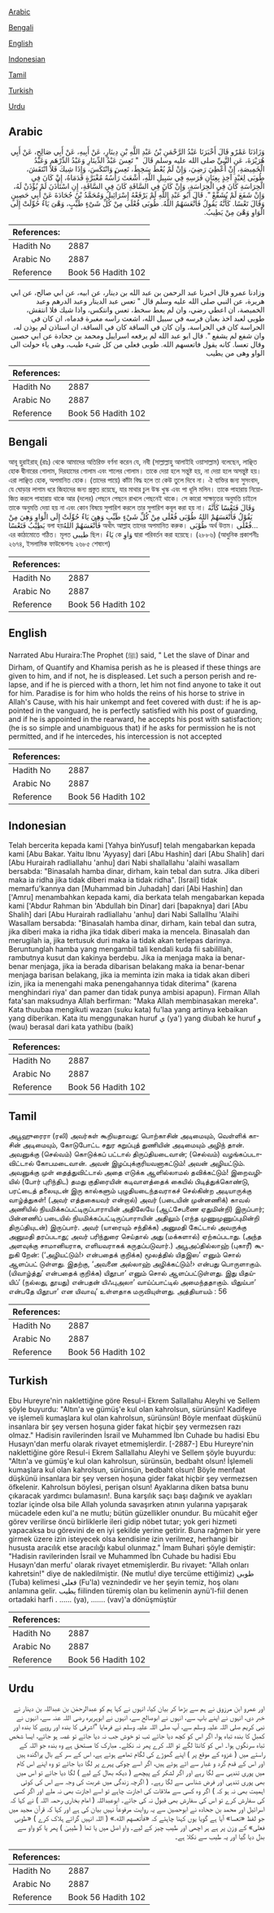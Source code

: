 [Arabic](#arabic)

[Bengali](#bengali)

[English](#english)

[Indonesian](#indonesian)

[Tamil](#tamil)

[Turkish](#turkish)

[Urdu](#urdu)

## Arabic


<div dir="rtl" lang="ar" style={{fontSize:'larger',backgroundColor:'#f8f9fa',padding:20}}>
وَزَادَنَا عَمْرٌو قَالَ أَخْبَرَنَا عَبْدُ الرَّحْمَنِ بْنُ عَبْدِ اللَّهِ بْنِ دِينَارٍ، عَنْ أَبِيهِ، عَنْ أَبِي صَالِحٍ، عَنْ أَبِي هُرَيْرَةَ، عَنِ النَّبِيِّ صلى الله عليه وسلم قَالَ ‏ "‏ تَعِسَ عَبْدُ الدِّينَارِ وَعَبْدُ الدِّرْهَمِ وَعَبْدُ الْخَمِيصَةِ، إِنْ أُعْطِيَ رَضِيَ، وَإِنْ لَمْ يُعْطَ سَخِطَ، تَعِسَ وَانْتَكَسَ، وَإِذَا شِيكَ فَلاَ انْتَقَشَ، طُوبَى لِعَبْدٍ آخِذٍ بِعِنَانِ فَرَسِهِ فِي سَبِيلِ اللَّهِ، أَشْعَثَ رَأْسُهُ مُغْبَرَّةٍ قَدَمَاهُ، إِنْ كَانَ فِي الْحِرَاسَةِ كَانَ فِي الْحِرَاسَةِ، وَإِنْ كَانَ فِي السَّاقَةِ كَانَ فِي السَّاقَةِ، إِنِ اسْتَأْذَنَ لَمْ يُؤْذَنْ لَهُ، وَإِنْ شَفَعَ لَمْ يُشَفَّعْ ‏"‏‏.‏ قَالَ أَبُو عَبْدِ اللَّهِ لَمْ يَرْفَعْهُ إِسْرَائِيلُ وَمُحَمَّدُ بْنُ جُحَادَةَ عَنْ أَبِي حَصِينٍ وَقَالَ تَعْسًا‏.‏ كَأَنَّهُ يَقُولُ فَأَتْعَسَهُمُ اللَّهُ‏.‏ طُوبَى فُعْلَى مِنْ كُلِّ شَىْءٍ طَيِّبٍ، وَهْىَ يَاءٌ حُوِّلَتْ إِلَى الْوَاوِ وَهْىَ مِنْ يَطِيبُ‏.‏
</div>
<div style={{backgroundColor:'#f8f9fa',padding:20, marginBottom: 10}}><table> <thead> <tr> <th>References:</th> <th></th> </tr> </thead> <tbody><tr><td>Hadith No</td><td>2887</td></tr><tr><td>Arabic No</td><td>2887</td></tr><tr><td>Reference</td><td>Book 56 Hadith 102</td></tr></tbody></table></div>


<div dir="rtl" lang="ar" style={{fontSize:'larger',backgroundColor:'#f8f9fa',padding:20}}>
وزادنا عمرو قال اخبرنا عبد الرحمن بن عبد الله بن دينار، عن ابيه، عن ابي صالح، عن ابي هريرة، عن النبي صلى الله عليه وسلم قال " تعس عبد الدينار وعبد الدرهم وعبد الخميصة، ان اعطي رضي، وان لم يعط سخط، تعس وانتكس، واذا شيك فلا انتقش، طوبى لعبد اخذ بعنان فرسه في سبيل الله، اشعث راسه مغبرة قدماه، ان كان في الحراسة كان في الحراسة، وان كان في الساقة كان في الساقة، ان استاذن لم يوذن له، وان شفع لم يشفع ". قال ابو عبد الله لم يرفعه اسراييل ومحمد بن جحادة عن ابي حصين وقال تعسا. كانه يقول فاتعسهم الله. طوبى فعلى من كل شىء طيب، وهى ياء حولت الى الواو وهى من يطيب
</div>
<div style={{backgroundColor:'#f8f9fa',padding:20, marginBottom: 10}}><table> <thead> <tr> <th>References:</th> <th></th> </tr> </thead> <tbody><tr><td>Hadith No</td><td>2887</td></tr><tr><td>Arabic No</td><td>2887</td></tr><tr><td>Reference</td><td>Book 56 Hadith 102</td></tr></tbody></table></div>

## Bengali


<div dir="ltr" lang="bn" style={{fontSize:'larger',backgroundColor:'#f8f9fa',padding:20}}>
আবূ হুরাইরাহ্ (রাঃ) থেকে আমাদের অতিরিক্ত বর্ণনা করেন যে, নবী (সাল্লাল্লাহু আলাইহি ওয়াসাল্লাম) বলেছেন, লাঞ্ছিত হোক দ্বীনারের গোলাম, দিরহামের গোলাম এবং শালের গোলাম। তাকে দেয়া হলে সন্তুষ্ট হয়, না দেয়া হলে অসন্তুষ্ট হয়। এরা লাঞ্ছিত হোক, অপমানিত হোক। (তাদের পায়ে) কাঁটা বিদ্ধ হলে তা কেউ তুলে দিবে না। ঐ ব্যক্তির জন্য সুসংবাদ, যে ঘোড়ার লাগাম ধরে জিহাদের জন্য প্রস্তুত রয়েছে, যার মাথার চুল উস্ক খুস্ক এবং পা ধূলি মলিন। তাকে পাহারায় নিয়োজিত করলে পাহারায় থাকে আর (দলের) পেছনে পেছনে রাখলে পেছনেই থাকে। সে কারো সাক্ষাতের অনুমতি চাইলে তাকে অনুমতি দেয়া হয় না এবং কোন বিষয়ে সুপারিশ করলে তার সুপারিশ কবূল করা হয় না। وَقَالَ فَتَعْسًا كَأَنَّهُ يَقُوْلُ فَأَتْعَسَهُمْ اللهُ طُوْبَى فُعْلَى مِنْ كُلِّ شَيْءٍ طَيِّبٍ وَهِيَ يَاءٌ حُوِّلَتْ إِلَى الْوَاوِ وَهِيَ مِنْ يَطِيْبُ فَتَعْسًا বলা হয়فَأَتْعَسَهُمْ اللهُ অর্থাৎ আল্লাহ তাদের অপমানিত করুক। طُوْبَى অর্থ উত্তম। فُعْلَى... এর কাঠামোতে গঠিত। মূলত طيبى ছিল। يَاءٌ কে وَاوِ দ্বারা পরিবর্তন করা হয়েছে। (২৮৮৬) (আধুনিক প্রকাশনীঃ ২৬৭৪, ইসলামিক ফাউন্ডেশনঃ ২৬৮৫ শেষাংশ)
</div>
<div style={{backgroundColor:'#f8f9fa',padding:20, marginBottom: 10}}><table> <thead> <tr> <th>References:</th> <th></th> </tr> </thead> <tbody><tr><td>Hadith No</td><td>2887</td></tr><tr><td>Arabic No</td><td>2887</td></tr><tr><td>Reference</td><td>Book 56 Hadith 102</td></tr></tbody></table></div>

## English


<div dir="ltr" lang="en" style={{fontSize:'larger',backgroundColor:'#f8f9fa',padding:20}}>
Narrated Abu Huraira:The Prophet (ﷺ) said, " Let the slave of Dinar and Dirham, of Quantify and Khamisa perish as he is pleased if these things are given to him, and if not, he is displeased. Let such a person perish and relapse, and if he is pierced with a thorn, let him not find anyone to take it out for him. Paradise is for him who holds the reins of his horse to strive in Allah's Cause, with his hair unkempt and feet covered with dust: if he is appointed in the vanguard, he is perfectly satisfied with his post of guarding, and if he is appointed in the rearward, he accepts his post with satisfaction; (he is so simple and unambiguous that) if he asks for permission he is not permitted, and if he intercedes, his intercession is not accepted
</div>
<div style={{backgroundColor:'#f8f9fa',padding:20, marginBottom: 10}}><table> <thead> <tr> <th>References:</th> <th></th> </tr> </thead> <tbody><tr><td>Hadith No</td><td>2887</td></tr><tr><td>Arabic No</td><td>2887</td></tr><tr><td>Reference</td><td>Book 56 Hadith 102</td></tr></tbody></table></div>

## Indonesian


<div dir="ltr" lang="id" style={{fontSize:'larger',backgroundColor:'#f8f9fa',padding:20}}>
Telah bercerita kepada kami [Yahya binYusuf] telah mengabarkan kepada kami [Abu Bakar. Yaitu Ibnu 'Ayyasy] dari [Abu Hashin] dari [Abu Shalih] dari [Abu Hurairah radliallahu 'anhu] dari Nabi shallallahu 'alaihi wasallam bersabda: "Binasalah hamba dinar, dirham, kain tebal dan sutra. Jika diberi maka ia ridha jika tidak diberi maka ia tidak ridha". [Israil] tidak memarfu'kannya dan [Muhammad bin Juhadah] dari [Abi Hashin] dan ['Amru] menambahkan kepada kami, dia berkata telah mengabarkan kepada kami ['Abdur Rahman bin 'Abdullah bin Dinar] dari [bapaknya] dari [Abu Shalih] dari [Abu Hurairah radliallahu 'anhu] dari Nabi Sallallhu 'Alaihi Wasallam bersabda: "Binasalah hamba dinar, dirham, kain tebal dan sutra, jika diberi maka ia ridha jika tidak diberi maka ia mencela. Binasalah dan merugilah ia, jika tertusuk duri maka ia tidak akan terlepas darinya. Beruntunglah hamba yang mengambil tali kendali kuda fii sabilillah, rambutnya kusut dan kakinya berdebu. Jika ia menjaga maka ia benar-benar menjaga, jika ia berada dibarisan belakang maka ia benar-benar menjaga barisan belakang, jika ia meminta izin maka ia tidak akan diberi izin, jika ia menengahi maka penengahannya tidak diterima" (karena menghindari riya' dan pamer dan tidak punya ambisi apapun). Firman Allah fata'san maksudnya Allah berfirman: "Maka Allah membinasakan mereka". Kata thuubaa mengikuti wazan (suku kata) fu'laa yang artinya kebaikan yang diberikan. Kata itu menggunakan huruf ي (ya') yang diubah ke huruf و (wau) berasal dari kata yathibu (baik)
</div>
<div style={{backgroundColor:'#f8f9fa',padding:20, marginBottom: 10}}><table> <thead> <tr> <th>References:</th> <th></th> </tr> </thead> <tbody><tr><td>Hadith No</td><td>2887</td></tr><tr><td>Arabic No</td><td>2887</td></tr><tr><td>Reference</td><td>Book 56 Hadith 102</td></tr></tbody></table></div>

## Tamil


<div dir="ltr" lang="ta" style={{fontSize:'larger',backgroundColor:'#f8f9fa',padding:20}}>
அபூஹுரைரா (ரலி) அவர்கள் கூறியதாவது: பொற்காசின் அடிமையும், வெள்ளிக் காசின் அடிமையும், கோடுபோட்ட சதுர கறுப்புத் துணியின் அடிமையும் அழிந் தான். அவனுக்கு (செல்வம்) கொடுக்கப் பட்டால் திருப்தியடைவான்; (செல்வம்) வழங்கப்படாவிட்டால் கோபமடைவான். அவன் இழப்புக்குரியவனாகட்டும்! அவன் அழியட்டும். அவனுக்கு முள் தைத்துவிட்டால் அதை எடுக்க ஆளில்லாமல் தவிக்கட்டும்! இறைவழியில் (போர் புரிந்திட) தமது குதிரையின் கடிவாளத்தைக் கையில் பிடித்துக்கொண்டு, பரட்டைத் தலையுடன் இரு கால்களும் புழுதியடைந்தவராகச் செல்கின்ற அடியாருக்கு வாழ்த்துகள்! (அவர் எத்தகையவர் என்றால்) அவர் (படையின் முன்னணிக்) காவல் அணியில் நியமிக்கப்பட்டிருப்பாராயின் அதிலேயே (ஆட்சேபணை ஏதுமின்றி) இருப்பார்; பின்னணிப் படையில் நியமிக்கப்பட்டிருப்பாராயின் அதிலும் (எந்த முணுமுணுப்புமின்றி திருப்தியுடன்) இருப்பார். அவர் (யாரையும் சந்திக்க) அனுமதி கேட்டால் அவருக்கு அனுமதி தரப்படாது; அவர் பரிந்துரை செய்தால் அது (மக்களால்) ஏற்கப்படாது. (அந்த அளவுக்கு சாமானியராக, எளியவராகக் கருதப்படுவார்.) அபூஅப்தில்லாஹ் (புகாரீ) கூறுகி றேன்: (‘அழியட்டும்!› என்பதைக் குறிக்க) மூலத்தில் யிதஇஸ’ எனும் சொல் ஆளப்பட் டுள்ளது. இதற்கு, ‘அவனை அல்லாஹ் அழிக்கட்டும்!› என்பது பொருளாகும். (யிவாழ்த்து’ என்பதைக் குறிக்க) யிதூபா’ எனும் சொல் ஆளப்பட்டுள்ளது. இது யிதய்யிப்’ (நல்லது, தூயது) என்பதன் யிஃபுஅலா’ வாய்ப்பாட்டில் அமைந்ததாகும். யிதுய்பா’ என்பதே யிதூபா’ என யிவாவு’ உள்ளதாக மருவியுள்ளது. அத்தியாயம் : 56
</div>
<div style={{backgroundColor:'#f8f9fa',padding:20, marginBottom: 10}}><table> <thead> <tr> <th>References:</th> <th></th> </tr> </thead> <tbody><tr><td>Hadith No</td><td>2887</td></tr><tr><td>Arabic No</td><td>2887</td></tr><tr><td>Reference</td><td>Book 56 Hadith 102</td></tr></tbody></table></div>

## Turkish


<div dir="ltr" lang="tr" style={{fontSize:'larger',backgroundColor:'#f8f9fa',padding:20}}>
Ebu Hureyre'nin naklettiğine göre Resul-i Ekrem Sallallahu Aleyhi ve Sellem şöyle buyurdu: "Altın'a ve gümüş'e kul olan kahrolsun, sürünsün! Kadifeye ve işlemeli kumaşlara kul olan kahrolsun, sürünsün! Böyle menfaat düşkünü insanlara bir şey versen hoşuna gider fakat hiçbir şey vermezsen razı olmaz." Hadisin ravilerinden İsrail ve Muhammed İbn Cuhade bu hadisi Ebu Husayn'dan merfu olarak rivayet etmemişlerdir. [-2887-] Ebu Hureyre'nin naklettiğine göre Resul-i Ekrem Sallallahu Aleyhi ve Sellem şöyle buyurdu: "Altın'a ve gümüş'e kul olan kahrolsun, sürünsün, bedbaht olsun! İşlemeli kumaşlara kul olan kahrolsun, sürünsün, bedbaht olsun! Böyle menfaat düşkünü insanlara bir şey versen hoşuna gider fakat hiçbir şey vermezsen öfkelenir. Kahrolsun böylesi, perişan olsun! Ayaklarına diken batsa bunu çıkaracak yardımcı bulamasın!. Buna karşılık saçı başı dağınık ve ayakları tozlar içinde olsa bile Allah yolunda savaşırken atının yularına yapışarak mücadele eden kul'a ne mutlu; bütün güzellikler onundur. Bu mücahit eğer görev verilirse öncü birliklerle ileri gidip nöbet tutar; yok geri hizmeti yapacaksa bu görevini de en iyi şekilde yerine getirir. Buna rağmen bir yere girmek üzere izin isteyecek olsa kendisine izin verilmez, herhangi bir hususta aracılık etse aracılığı kabul olunmaz." İmam Buhari şöyle demiştir: "Hadisin ravilerinden İsrail ve Muhammed İbn Cuhade bu hadisi Ebu Husayn'dan merfu' olarak rivayet etmemişlerdir. Bu rivayet: "Allah onları kahretsin!" diye de nakledilmiştir. (Ne mutlu! diye tercüme ettiğimiz) طوبى (Tuba) kelimesi فعلى (Fu'la) veznindedir ve her şeyin temiz, hoş olanı anlamına gelir. يطيب fiilinden türemiş olan bu kelimenin aynü'l-fiil denen ortadaki harfi . ...... (ya), ....... (vav)'a dönüşmüştür
</div>
<div style={{backgroundColor:'#f8f9fa',padding:20, marginBottom: 10}}><table> <thead> <tr> <th>References:</th> <th></th> </tr> </thead> <tbody><tr><td>Hadith No</td><td>2887</td></tr><tr><td>Arabic No</td><td>2887</td></tr><tr><td>Reference</td><td>Book 56 Hadith 102</td></tr></tbody></table></div>

## Urdu


<div dir="rtl" lang="ur" style={{fontSize:'larger',backgroundColor:'#f8f9fa',padding:20}}>
اور عمرو ابن مرزوق نے ہم سے بڑھا کر بیان کیا، انہوں نے کہا ہم کو عبدالرحمٰن بن عبداللہ بن دینار نے خبر دی، انہوں نے اپنے باپ سے، انہوں نے ابوصالح سے، انہوں نے ابوہریرہ رضی اللہ عنہ سے، انہوں نے نبی کریم صلی اللہ علیہ وسلم سے، آپ صلی اللہ علیہ وسلم نے فرمایا ”اشرفی کا بندہ اور روپے کا بندہ اور کمبل کا بندہ تباہ ہوا، اگر اس کو کچھ دیا جائے تب تو خوش جب نہ دیا جائے تو غصہ ہو جائے، ایسا شخص تباہ سرنگوں ہوا۔ اس کو کانٹا لگے تو اللہ کرے پھر نہ نکلے۔ مبارک کا مستحق ہے وہ بندہ جو اللہ کے راستے میں ( غزوہ کے موقع پر ) اپنے گھوڑے کی لگام تھامے ہوئے ہے، اس کے سر کے بال پراگندہ ہیں اور اس کے قدم گرد و غبار سے اٹے ہوئے ہیں، اگر اسے چوکی پہرے پر لگا دیا جائے تو وہ اپنے اس کام میں پوری تندہی سے لگا رہے اور اگر لشکر کے پیچھے ( دیکھ بھال کے لیے ) لگا دیا جائے تو اس میں بھی پوری تندہی اور فرض شناسی سے لگا رہے۔ ( اگرچہ زندگی میں غربت کی وجہ سے اس کی کوئی اہمیت بھی نہ ہو کہ ) اگر وہ کسی سے ملاقات کی اجازت چاہے تو اسے اجازت بھی نہ ملے اور اگر کسی کی سفارش کرے تو اس کی سفارش بھی قبول نہ کی جائے۔ ابوعبداللہ ( امام بخاری رحمہ اللہ ) نے کہا کہ اسرائیل اور محمد بن جحادہ نے ابوحصین سے یہ روایت مرفوعاً نہیں بیان کی ہے اور کہا کہ قرآن مجید میں جو لفظ «تعسا‏» آیا ہے گویا یوں کہنا چاہئے کہ «فأتعسهم الله‏.‏» ( اللہ انہیں گرائے ہلاک کرے ) «طوبى فعلى» کے وزن پر ہے ہر اچھی اور طیب چیز کے لیے۔ واو اصل میں یا تھا ( طیبیٰ ) پھر یا کو واو سے بدل دیا گیا اور یہ طیب سے نکلا ہے۔
</div>
<div style={{backgroundColor:'#f8f9fa',padding:20, marginBottom: 10}}><table> <thead> <tr> <th>References:</th> <th></th> </tr> </thead> <tbody><tr><td>Hadith No</td><td>2887</td></tr><tr><td>Arabic No</td><td>2887</td></tr><tr><td>Reference</td><td>Book 56 Hadith 102</td></tr></tbody></table></div>